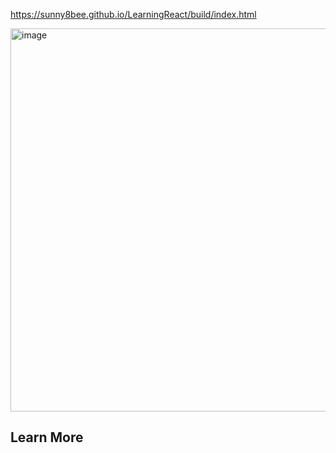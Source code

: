 https://sunny8bee.github.io/LearningReact/build/index.html

<img width="613" alt="image" src="https://user-images.githubusercontent.com/102340541/185039955-97567f0c-6a09-47ae-895b-87dc64f34d36.png">

## Learn More
